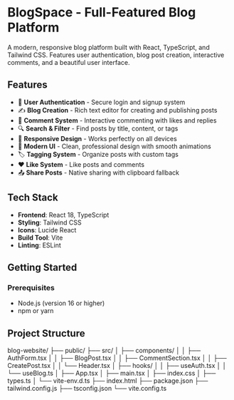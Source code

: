 # BlogSpace - Full-Featured Blog Platform

A modern, responsive blog platform built with React, TypeScript, and Tailwind CSS. Features user authentication, blog post creation, interactive comments, and a beautiful user interface.

## Features

- 🔐 **User Authentication** - Secure login and signup system
- ✍️ **Blog Creation** - Rich text editor for creating and publishing posts
- 💬 **Comment System** - Interactive commenting with likes and replies
- 🔍 **Search & Filter** - Find posts by title, content, or tags
- 📱 **Responsive Design** - Works perfectly on all devices
- 🎨 **Modern UI** - Clean, professional design with smooth animations
- 🏷️ **Tagging System** - Organize posts with custom tags
- ❤️ **Like System** - Like posts and comments
- 📤 **Share Posts** - Native sharing with clipboard fallback

## Tech Stack

- **Frontend**: React 18, TypeScript
- **Styling**: Tailwind CSS
- **Icons**: Lucide React
- **Build Tool**: Vite
- **Linting**: ESLint

## Getting Started

### Prerequisites

- Node.js (version 16 or higher)
- npm or yarn

## Project Structure

blog-website/
├── public/
├── src/
│   ├── components/
│   │   ├── AuthForm.tsx
│   │   ├── BlogPost.tsx
│   │   ├── CommentSection.tsx
│   │   ├── CreatePost.tsx
│   │   └── Header.tsx
│   ├── hooks/
│   │   ├── useAuth.tsx
│   │   └── useBlog.ts
│   ├── App.tsx
│   ├── main.tsx
│   ├── index.css
│   ├── types.ts
│   └── vite-env.d.ts
├── index.html
├── package.json
├── tailwind.config.js
├── tsconfig.json
└── vite.config.ts
